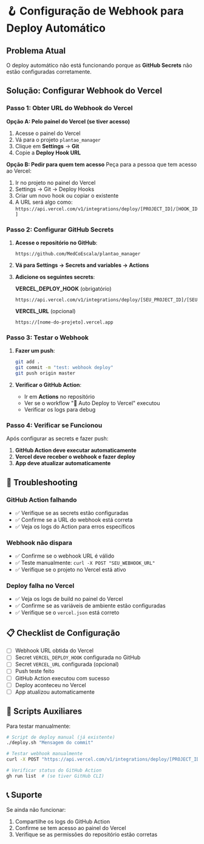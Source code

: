 # 🪝 Configuração de Webhook para Deploy Automático

## Problema Atual

O deploy automático não está funcionando porque as **GitHub Secrets** não estão configuradas corretamente.

## Solução: Configurar Webhook do Vercel

### Passo 1: Obter URL do Webhook do Vercel

**Opção A: Pelo painel do Vercel (se tiver acesso)**

1. Acesse o painel do Vercel
2. Vá para o projeto `plantao_manager`
3. Clique em **Settings** → **Git**
4. Copie a **Deploy Hook URL**

**Opção B: Pedir para quem tem acesso**
Peça para a pessoa que tem acesso ao Vercel:

1. Ir no projeto no painel do Vercel
2. Settings → Git → Deploy Hooks
3. Criar um novo hook ou copiar o existente
4. A URL será algo como: `https://api.vercel.com/v1/integrations/deploy/[PROJECT_ID]/[HOOK_ID]`

### Passo 2: Configurar GitHub Secrets

1. **Acesse o repositório no GitHub**:

   ```
   https://github.com/MedCoEscala/plantao_manager
   ```

2. **Vá para Settings → Secrets and variables → Actions**

3. **Adicione os seguintes secrets**:

   **VERCEL_DEPLOY_HOOK** (obrigatório)

   ```
   https://api.vercel.com/v1/integrations/deploy/[SEU_PROJECT_ID]/[SEU_HOOK_ID]
   ```

   **VERCEL_URL** (opcional)

   ```
   https://[nome-do-projeto].vercel.app
   ```

### Passo 3: Testar o Webhook

1. **Fazer um push**:

   ```bash
   git add .
   git commit -m "test: webhook deploy"
   git push origin master
   ```

2. **Verificar o GitHub Action**:
   - Ir em **Actions** no repositório
   - Ver se o workflow "🚀 Auto Deploy to Vercel" executou
   - Verificar os logs para debug

### Passo 4: Verificar se Funcionou

Após configurar as secrets e fazer push:

1. **GitHub Action deve executar automaticamente**
2. **Vercel deve receber o webhook e fazer deploy**
3. **App deve atualizar automaticamente**

## 🔧 Troubleshooting

### GitHub Action falhando

- ✅ Verifique se as secrets estão configuradas
- ✅ Confirme se a URL do webhook está correta
- ✅ Veja os logs do Action para erros específicos

### Webhook não dispara

- ✅ Confirme se o webhook URL é válido
- ✅ Teste manualmente: `curl -X POST "SEU_WEBHOOK_URL"`
- ✅ Verifique se o projeto no Vercel está ativo

### Deploy falha no Vercel

- ✅ Veja os logs de build no painel do Vercel
- ✅ Confirme se as variáveis de ambiente estão configuradas
- ✅ Verifique se o `vercel.json` está correto

## 📋 Checklist de Configuração

- [ ] Webhook URL obtida do Vercel
- [ ] Secret `VERCEL_DEPLOY_HOOK` configurada no GitHub
- [ ] Secret `VERCEL_URL` configurada (opcional)
- [ ] Push teste feito
- [ ] GitHub Action executou com sucesso
- [ ] Deploy aconteceu no Vercel
- [ ] App atualizou automaticamente

## 🚀 Scripts Auxiliares

Para testar manualmente:

```bash
# Script de deploy manual (já existente)
./deploy.sh "Mensagem do commit"

# Testar webhook manualmente
curl -X POST "https://api.vercel.com/v1/integrations/deploy/[PROJECT_ID]/[HOOK_ID]"

# Verificar status do GitHub Action
gh run list  # (se tiver GitHub CLI)
```

## 📞 Suporte

Se ainda não funcionar:

1. Compartilhe os logs do GitHub Action
2. Confirme se tem acesso ao painel do Vercel
3. Verifique se as permissões do repositório estão corretas
